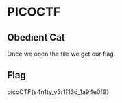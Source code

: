 # PICOCTF

## Obedient Cat
  Once we open the file we get our flag.

## Flag
  picoCTF{s4n1ty_v3r1f13d_1a94e0f9}
